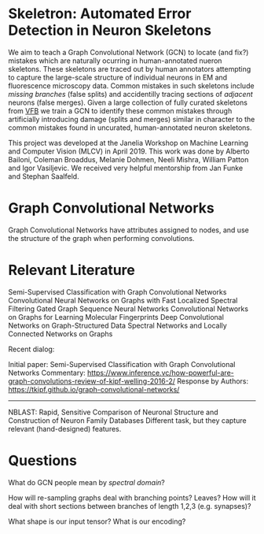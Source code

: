 # Skeletron: Automated Error Detection in Neuron Skeletons

We aim to teach a Graph Convolutional Network (GCN) to locate (and fix?) mistakes which are naturally ocurring in human-annotated nueron skeletons.
These skeletons are traced out by human annotators attempting to capture the large-scale structure of individual neurons in EM and fluorescence microscopy data.
Common mistakes in such skeletons include *missing branches* (false splits) and accidentilly tracing sections of *adjacent* neurons (false merges).
Given a large collection of fully curated skeletons from [VFB] we train a GCN to identify these common mistakes through artificially introducing damage (splits and merges) similar in character to the common mistakes found in uncurated, human-annotated neuron skeletons.

This project was developed at the Janelia Workshop on Machine Learning and Computer Vision (MLCV) in April 2019. This work was done by Alberto Bailoni, Coleman Broaddus, Melanie Dohmen, Neeli Mishra, William Patton and Igor Vasiljevic. We received very helpful mentorship from Jan Funke and Stephan Saalfeld.

# Graph Convolutional Networks

Graph Convolutional Networks have attributes assigned to nodes, and use the structure of the graph when performing convolutions.


# Relevant Literature

Semi-Supervised Classification with Graph Convolutional Networks
Convolutional Neural Networks on Graphs with Fast Localized Spectral Filtering
Gated Graph Sequence Neural Networks
Convolutional Networks on Graphs for Learning Molecular Fingerprints
Deep Convolutional Networks on Graph-Structured Data
Spectral Networks and Locally Connected Networks on Graphs

Recent dialog:

Initial paper: Semi-Supervised Classification with Graph Convolutional Networks
Commentary: https://www.inference.vc/how-powerful-are-graph-convolutions-review-of-kipf-welling-2016-2/
Response by Authors: https://tkipf.github.io/graph-convolutional-networks/

---

NBLAST: Rapid, Sensitive Comparison of Neuronal Structure and Construction of Neuron Family Databases
Different task, but they capture relevant (hand-designed) features.

# Questions

What do GCN people mean by *spectral domain*?

How will re-sampling graphs deal with branching points? Leaves?
How will it deal with short sections between branches of length 1,2,3 (e.g. synapses)?

What shape is our input tensor? What is our encoding?

[VFB]: https://www.virtualflybrain.org/site/vfb_site/Chiang2010.htm
